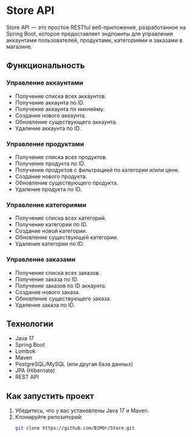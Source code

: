 # Store API

Store API — это простое RESTful веб-приложение, разработанное на Spring Boot, которое предоставляет эндпоинты для управления аккаунтами пользователей, продуктами, категориями и заказами в магазине.

## Функциональность

### Управление аккаунтами
- Получение списка всех аккаунтов.
- Получение аккаунта по ID.
- Получение аккаунта по никнейму.
- Создание нового аккаунта.
- Обновление существующего аккаунта.
- Удаление аккаунта по ID.

### Управление продуктами
- Получение списка всех продуктов.
- Получение продукта по ID.
- Получение продуктов с фильтрацией по категории и/или цене.
- Создание нового продукта.
- Обновление существующего продукта.
- Удаление продукта по ID.

### Управление категориями
- Получение списка всех категорий.
- Получение категории по ID.
- Создание новой категории.
- Обновление существующей категории.
- Удаление категории по ID.

### Управление заказами
- Получение списка всех заказов.
- Получение заказа по ID.
- Получение заказов по ID аккаунта.
- Создание нового заказа.
- Обновление существующего заказа.
- Удаление заказа по ID.

## Технологии
- Java 17
- Spring Boot
- Lombok
- Maven
- PostgreSQL/MySQL (или другая база данных)
- JPA (Hibernate)
- REST API

## Как запустить проект
1. Убедитесь, что у вас установлены Java 17 и Maven.
2. Клонируйте репозиторий:
   ```bash
   git clone https://github.com/B1M0r/Store.git